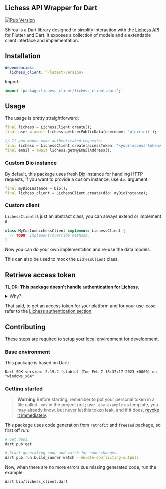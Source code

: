 ## Lichess API Wrapper for Dart

[![Pub Version](https://img.shields.io/pub/v/lichess_client)](https://pub.dev/packages/lichess_client)

Shirou is a Dart library designed to simplify interaction with the [Lichess API](https://lichess.org/api) for Flutter and Dart. It exposes a collection of models and a extendable client interface and implementation.

## Installation

```yaml
dependencies:
  lichess_client: ^<latest-version>
```

Import:

```dart
import 'package:lichess_client/lichess_client.dart';
```

## Usage

The usage is pretty straightforward:

```dart
final lichess = LichessClient.create();
final user = await lichess.getUserPublicData(username: 'alexrintt');

// If you wanna make authenticated requests:
final lichess = LichessClient.create(accessToken: '<your-access-token>');
final email = await lichess.getMyEmailAddress();
```

### Custom Dio instance

By default, this package uses fresh [Dio](https://pub.dev/packages/dio) instance for handling HTTP requests, if you want to provide a custom instance, use `dio` argument:

```dart
final myDioInstance = Dio();
final lichess_client = LichessClient.create(dio: myDioInstance);
```

### Custom client

`LichessClient` is just an abstract class, you can always extend or implement it.

```dart
class MyCustomLichessClient implements LichessClient {
  // TODO: Implement/override methods.
}
```

Now you can do your own implementation and re-use the data models.

This can also be used to mock the `LichessClient` class.

## Retrieve access token

TL;DR: **This package doesn't handle authentication for Lichess**.

<details>
  <summary>Why?</summary>

It may not be ideal for a package to handle user authentication due to the following reasons:

1. Security: Handling user authentication in a package can pose potential security risks. The package would require to store Lichess API tokens locally. If mishandled or not handled securely, it could result in unauthorized access to user accounts or other security issues.

2. Platform-specific concerns: If the package handles user authentication, it can have platform-specific implications. Different platforms may have different ways of handling sensitive user data, such as storing tokens in different locations or using different encryption methods. By leaving authentication up to users, the package can remain platform-independent and avoid these platform-specific concerns.

3. Flexibility: Lichess API tokens can be generated with different levels of access and permissions, and different users may require different levels of access depending on their use case. By allowing users to handle authentication themselves, the package gives them the flexibility to generate and use tokens with the necessary permissions for their specific use case.

4. Complexity: Handling user authentication can add additional complexity to the package and increase the likelihood of bugs or errors. By allowing users to handle authentication themselves, the package can focus on providing a clean and easy-to-use API for interacting with the Lichess API.

5. Best practice: Leaving authentication up to the user is generally considered best practice in API design. By following this best practice, the package can ensure that its design is in line with established industry standards.

So it is generally considered best practice to leave authentication up to the user and avoid potential security risks, platform-specific concerns, and unnecessary complexity in the package's design.

</details>

That said, to get an access token for your platform and for your use-case refer to the [Lichess authentication section](https://lichess.org/api#section/Introduction/Authentication).


## Contributing

These steps are required to setup your local environment for development.

### Base environment

This package is based on Dart:

```
Dart SDK version: 2.19.2 (stable) (Tue Feb 7 18:37:17 2023 +0000) on "windows_x64"
```

### Getting started

> **Warning** 
> Before starting, remember to put your personal token in a file called `.env` in the project root; use `.env.example` as template, you may already know, but never let this token leak, and if it does, [revoke it immediately](https://lichess.org/account/oauth/token).

This package uses code generation from `retrofit` and `freezed` package, so first off run:

```bash
# Get deps.
dart pub get

# Start generating code and watch for code changes.
dart pub run build_runner watch --delete-conflicting-outputs
```

Now, when there are no more errors due missing generated code, run the example:

```bash
dart bin/lichess_client.dart
```
